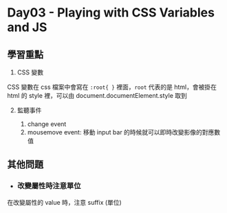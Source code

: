 # Day03 - Playing with CSS Variables and JS

## 學習重點

1. CSS 變數

CSS 變數在 css 檔案中會寫在 `:root{ }` 裡面，`root` 代表的是 html，會被掛在 html 的 style 裡，可以由 document.documentElement.style 取到

2. 監聽事件

   1. change event
   2. mousemove event: 移動 input bar 的時候就可以即時改變影像的對應數值

## 其他問題

- ### 改變屬性時注意單位

在改變屬性的 value 時，注意 suffix (單位)
